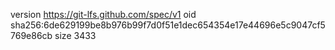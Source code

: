 version https://git-lfs.github.com/spec/v1
oid sha256:6de629199be8b976b99f7d0f51e1dec654354e17e44696e5c9047cf5769e86cb
size 3433
